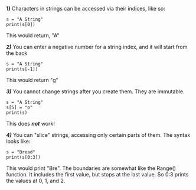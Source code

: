 **1)** Characters in strings can be accessed via their indices, like so:

```
s = "A String"
print(s[0])
```

This would return, "A"

***2)*** You can enter a negative number for a string index, and it will start from the back

```
s = "A String"
print(s[-1])
```

This would return "g"

***3)*** You cannot change strings after you create them. They are immutable.

```
s = "A String"
s[5] = "o"
print(s)
```

This does ***not*** work!

***4)*** You can "slice" strings, accessing only certain parts of them. The syntax looks like:

```
s = "Bread"
print(s[0:3])
```

This would print "Bre". The boundaries are somewhat like the Range() function. It includes the first value, but stops at the last value. So 0:3 prints the values at 0, 1, and 2.
